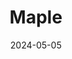 ---
date: 2024-05-05
featured_image: Maple-20240717-13.jpg
title: Maple
description: 
tags: ["maple"]
---